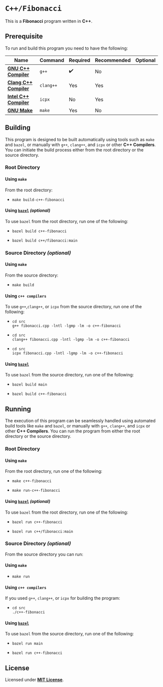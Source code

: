 # `C++/Fibonacci`

This is a **Fibonacci** program written in **C++**.

## Prerequisite

To run and build this program you need to have the following:

| Name | Command | Required | Recommended | Optional |
|------|---------|----------|-------------|----------|
| [**GNU C++ Compiler**](https://gcc.gnu.org) | `g++` | :heavy_check_mark: | No |
| [**Clang C++ Compiler**](https://releases.llvm.org/download.html) | `clang++` | Yes | Yes |
| [**Intel C++ Compiler**](https://www.intel.com/content/www/us/en/developer/tools/oneapi/dpc-compiler.html) | `icpx` | No | Yes |
| [**GNU Make**](https://www.gnu.org/software/make/) | `make` | Yes | No |

## Building

This program is designed to be built automatically using tools such as `make` and `bazel`, or manually with `g++`, `clang++`, and `icpx` or other **C++ Compilers**. You can initiate the build process either from the root directory or the source directory.

### Root Directory

#### Using `make`

From the root directory:

* ```
  make build-c++-fibonacci
  ```

#### Using [`bazel`](https://bazel.build/install) _(optional)_

To use `bazel` from the root directory, run one of the following:

* ```
  bazel build c++-fibonacci
  ```
* ```
  bazel build c++/fibonacci:main
  ```

### Source Directory _(optional)_

#### Using `make`

From the source directory:

* ```
  make build
  ```

#### Using `c++ compilers`

To use `g++`,`clang++`, or `icpx` from the source directory, run one of the following:

* ```
  cd src
  g++ fibonacci.cpp -lntl -lgmp -lm -o c++-fibonacci
  ```
* ```
  cd src
  clang++ fibonacci.cpp -lntl -lgmp -lm -o c++-fibonacci
  ```
* ```
  cd src
  icpx fibonacci.cpp -lntl -lgmp -lm -o c++-fibonacci
  ```

#### Using [`bazel`](https://bazel.build/install)

To use `bazel` from the source directory, run one of the following:

* ```
  bazel build main
  ```
* ```
  bazel build c++-fibonacci
  ```

## Running

The execution of this program can be seamlessly handled using automated build tools like `make` and `bazel`, or manually with `g++`, `clang++`, and `icpx` or other **C++ Compilers**. You can run the program from either the root directory or the source directory.

### Root Directory

#### Using `make`

From the root directory, run one of the following:

* ```
  make c++-fibonacci
  ```
* ```
  make run-c++-fibonacci
  ```

#### Using [`bazel`](https://bazel.build/install) _(optional)_

To use `bazel` from the root directory, run one of the following:

* ```
  bazel run c++-fibonacci
  ```
* ```
  bazel run c++/fibonacci:main
  ```

### Source Directory _(optional)_

From the source directory you can run:

#### Using `make`

* ```
  make run
  ```

#### Using `c++ compilers`

If you used `g++`, `clang++`, or `icpx` for building the program:

* ```
  cd src
  ./c++-fibonacci
  ```

#### Using [`bazel`](https://bazel.build/install)

To use `bazel` from the source directory, run one of the following:

* ```
  bazel run main
  ```
* ```
  bazel run c++-fibonacci
  ```

## License

Licensed under [**MIT License**](https://github.com/altersabeh/codes/blob/main/LICENSE).
